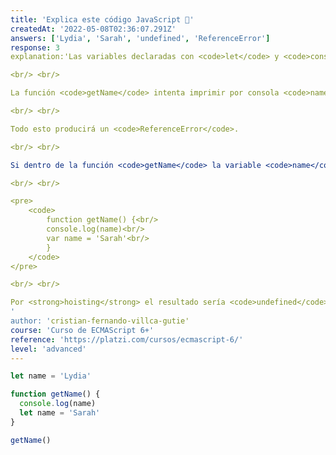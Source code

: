 ```yaml
---
title: 'Explica este código JavaScript 😬'
createdAt: '2022-05-08T02:36:07.291Z'
answers: ['Lydia', 'Sarah', 'undefined', 'ReferenceError']
response: 3
explanation:'Las variables declaradas con <code>let</code> y <code>const</code> tienen <strong>scope de bloque</strong> es por este motivo que si bien tenemos 2 variables con el nombre <code>name</code>, ambas son diferentes e independientes en sus respectivos scopes.

<br/> <br/>

La función <code>getName</code> intenta imprimir por consola <code>name</code> antes de ser declarada, por hoisting el interprete de javascript hará que <code>name</code> entre en lo que se denomina <strong>Temporal Dead Zone</strong>, una región del código donde la variable esta declarada pero no es posible acceder a ella.

<br/> <br/>

Todo esto producirá un <code>ReferenceError</code>.

<br/> <br/>

Si dentro de la función <code>getName</code> la variable <code>name</code> estuviera declara con <code>var</code>:

<br/> <br/>

<pre>
    <code>
        function getName() {<br/>
        console.log(name)<br/>
        var name = 'Sarah'<br/>
        }
    </code>
</pre>

<br/> <br/>

Por <strong>hoisting</strong> el resultado sería <code>undefined</code> puesto que la <strong>Temporal Dead Zone</strong> solo existe con variables declaradas con <code>let</code> y <code>const</code>.
'
author: 'cristian-fernando-villca-gutie'
course: 'Curso de ECMAScript 6+'
reference: 'https://platzi.com/cursos/ecmascript-6/'
level: 'advanced'
---
```

```javascript
let name = 'Lydia'

function getName() {
  console.log(name)
  let name = 'Sarah'
}

getName()
```